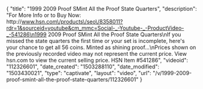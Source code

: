 {
    "title": "1999  2009 Proof SMint All the Proof State Quarters",
    "description": "For More Info or to Buy Now: http:\/\/www.hsn.com\/products\/seo\/8358011?rdr=1&sourceid=youtube&cm_mmc=Social-_-Youtube-_-ProductVideo-_-541286\n1999  2009 Proof SMint All the Proof State Quarters\nIf you missed the state quarters the first time or your set is incomplete, here's your chance to get all 56 coins. Minted as shining proof...\nPrices shown on the previously recorded video may not represent the current price.  View hsn.com to view the current selling price. HSN Item #541286",
    "videoid": "112326601",
    "date_created": "1503288110",
    "date_modified": "1503430021",
    "type": "captivate",
    "layout": "video",
    "url": "\/v\/1999-2009-proof-smint-all-the-proof-state-quarters\/112326601"
}